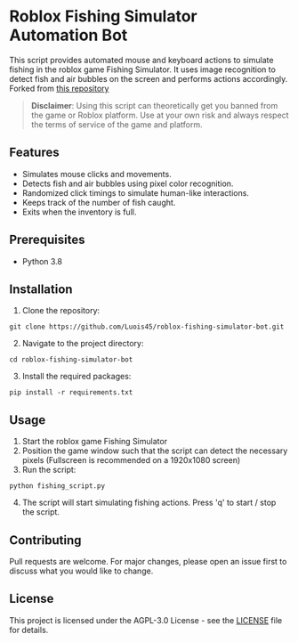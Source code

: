 # Roblox Fishing Simulator Automation Bot

This script provides automated mouse and keyboard actions to simulate fishing in the roblox game Fishing Simulator. It uses image recognition to detect fish and air bubbles on the screen and performs actions accordingly. Forked from [this repository](https://github.com/Luois45/roblox-fishing-simulator-bot)

> **Disclaimer**: Using this script can theoretically get you banned from the game or Roblox platform. Use at your own risk and always respect the terms of service of the game and platform.

## Features

-   Simulates mouse clicks and movements.
-   Detects fish and air bubbles using pixel color recognition.
-   Randomized click timings to simulate human-like interactions.
-   Keeps track of the number of fish caught.
-   Exits when the inventory is full.

## Prerequisites

-   Python 3.8

## Installation

1. Clone the repository:

```batch
git clone https://github.com/Luois45/roblox-fishing-simulator-bot.git
```

2. Navigate to the project directory:

```batch
cd roblox-fishing-simulator-bot
```

3. Install the required packages:

```batch
pip install -r requirements.txt
```

## Usage

1. Start the roblox game Fishing Simulator
2. Position the game window such that the script can detect the necessary pixels (Fullscreen is recommended on a 1920x1080 screen)
3. Run the script:

```batch
python fishing_script.py
```

4. The script will start simulating fishing actions. Press 'q' to start / stop the script.

## Contributing

Pull requests are welcome. For major changes, please open an issue first to discuss what you would like to change.

## License

This project is licensed under the AGPL-3.0 License - see the [LICENSE](LICENSE) file for details.
